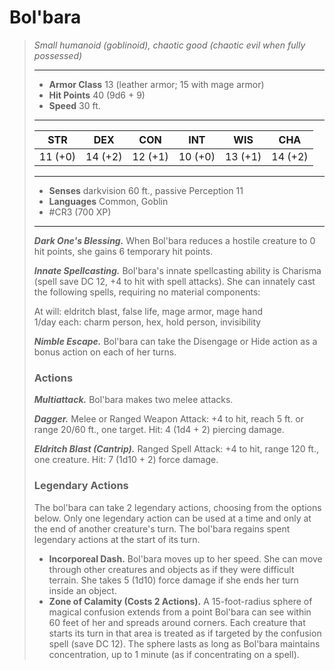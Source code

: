 # Bol'bara
>*Small humanoid (goblinoid), chaotic good (chaotic evil when fully possessed)*
>___
>- **Armor Class** 13 (leather armor; 15 with mage armor)
>- **Hit Points** 40 (9d6 + 9)
>- **Speed** 30 ft.
>___
>|STR|DEX|CON|INT|WIS|CHA|
>|:---:|:---:|:---:|:---:|:---:|:---:|
>|11 (+0)|14 (+2)|12 (+1)|10 (+0)|13 (+1)|14 (+2)|
>___
>- **Senses** darkvision 60 ft., passive Perception 11
>- **Languages** Common, Goblin
>- #CR3 (700 XP)
>___
>***Dark One's Blessing.*** When Bol'bara reduces a hostile creature to 0 hit points, she gains 6 temporary hit points.  
>
>***Innate Spellcasting.*** Bol'bara's innate spellcasting ability is Charisma (spell save DC 12, +4 to hit with spell attacks). She can innately cast the following spells, requiring no material components:  
>
>At will: eldritch blast, false life, mage armor, mage hand  
>1/day each: charm person, hex, hold person, invisibility  
>
>
>***Nimble Escape.*** Bol'bara can take the Disengage or Hide action as a bonus action on each of her turns.  
>
>### Actions
>***Multiattack.*** Bol'bara makes two melee attacks.  
>
>***Dagger.*** Melee  or Ranged Weapon Attack: +4 to hit, reach 5 ft. or range 20/60 ft., one target. Hit: 4 (1d4 + 2) piercing damage.  
>
>***Eldritch Blast (Cantrip).*** Ranged Spell Attack: +4 to hit, range 120 ft., one creature. Hit: 7 (1d10 + 2) force damage.  
>
>### Legendary Actions
>The bol'bara can take 2 legendary actions, choosing from the options below. Only one legendary action can be used at a time and only at the end of another creature's turn. The bol'bara regains spent legendary actions at the start of its turn.
>
>- **Incorporeal Dash.** Bol'bara moves up to her speed. She can move through other creatures and objects as if they were difficult terrain. She takes 5 (1d10) force damage if she ends her turn inside an object.
>- **Zone of Calamity (Costs 2 Actions).** A 15-foot-radius sphere of magical confusion extends from a point Bol'bara can see within 60 feet of her and spreads around corners. Each creature that starts its turn in that area is treated as if targeted by the confusion spell (save DC 12). The sphere lasts as long as Bol'bara maintains concentration, up to 1 minute (as if concentrating on a spell).